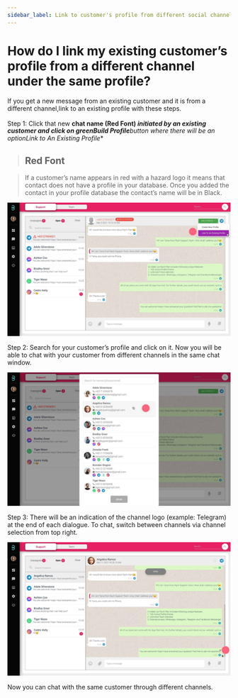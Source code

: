 ```yaml
---
sidebar_label: Link to customer's profile from different social channel under one profile
---
```

# How do I link my existing customer’s profile from a different channel under the same profile?

If you get a new message from an existing customer and it is from a different channel,link to an existing profile with these steps.

Step 1: Click that new **chat name (Red Font)**<sup>*****</sup> initiated by an existing customer and click on green**Build Profile**button where there will be an option**Link to An Existing Profile**

>## Red Font

> If a customer’s name appears in red with a hazard logo it means that contact does not have a profile in your database. Once you added the contact in your profile database the contact’s name will be in Black.

![image info](../../../static/img/q6/step1.jpg)

Step 2: Search for your customer’s profile and click on it. Now you will be able to chat with your customer from different channels in the same chat window.

![image info](../../../static/img/q6/step2.jpg)

Step 3: There will be an indication of the channel logo (example: Telegram) at the end of each dialogue. To chat, switch between channels via channel selection from top right.

![image info](../../../static/img/q6/step3.jpg)

Now you can chat with the same customer through different channels.
